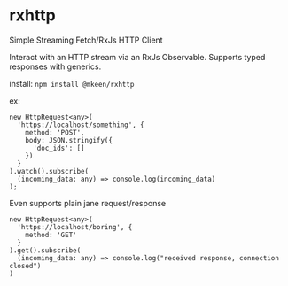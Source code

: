 # rxhttp
Simple Streaming Fetch/RxJs HTTP Client

Interact with an HTTP stream via an RxJs Observable. Supports typed responses with generics.

install: `npm install @mkeen/rxhttp`

ex: 

```
new HttpRequest<any>(
  'https://localhost/something', {
    method: 'POST',
    body: JSON.stringify({
      'doc_ids': []
    })
  }
).watch().subscribe(
  (incoming_data: any) => console.log(incoming_data)
);
```

Even supports plain jane request/response

```
new HttpRequest<any>(
  'https://localhost/boring', {
    method: 'GET'
  }
).get().subscribe(
  (incoming_data: any) => console.log("received response, connection closed")  
)
```
